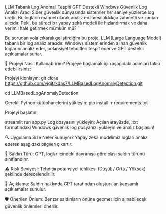 LLM Tabanlı Log Anomali Tespiti
GPT Destekli Windows Güvenlik Log Analizi Aracı
Siber güvenlik dünyasında sistemler her saniye yüzlerce log üretir. Bu logların manuel olarak analiz edilmesi oldukça zahmetli ve zaman alıcıdır. Peki, bu süreci bir yapay zekâ modeli ile hızlandırmak ve daha verimli hale getirmek mümkün mü?

Bu sorudan yola çıkarak geliştirdiğim bu proje, LLM (Large Language Model) tabanlı bir log analiz aracıdır. Windows sistemlerinden alınan güvenlik loglarını analiz eder, potansiyel tehditleri tespit eder ve GPT destekli açıklamalar sunar.

🚀 Projeyi Nasıl Kullanabilirim?
Projeye başlamak için aşağıdaki adımları takip edebilirsiniz:

Projeyi klonlayın:
git clone https://github.com/yigitakdas7/LLMBasedLogAnomalyDetection.git

cd LLMBasedLogAnomalyDetection

Gerekli Python kütüphanelerini yükleyin:
pip install -r requirements.txt

Projeyi başlatın:

streamlit run app.py
Log dosyasını yükleyin:
Açılan arayüzde, .txt formatındaki Windows güvenlik log dosyanızı yükleyin ve analiz başlasın!

🔍 Uygulama Size Neler Sunuyor?
Yapay zekâ modelimiz logları analiz ederek aşağıdaki bilgileri çıkartır:

🚨 Saldırı Türü: GPT, loglar içindeki davranışa göre olası saldırı türünü sınıflandırır.

⚠️ Risk Seviyesi: Tehditin potansiyel tehlikesi (Düşük / Orta / Yüksek) şeklinde derecelendirilir.

📖 Açıklama: Saldırı hakkında GPT tarafından oluşturulan kapsamlı açıklamalar sunulur.

🛡️ Önerilen Önlem: Benzer saldırıların önüne geçmek için alınabilecek güvenlik önlemleri önerilir.
